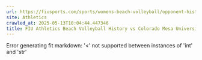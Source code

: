 ```yaml
---
url: https://fiusports.com/sports/womens-beach-volleyball/opponent-history/colorado-mesa-university/1578
site: Athletics
crawled_at: 2025-05-13T10:04:44.447346
title: FIU Athletics Beach Volleyball History vs Colorado Mesa University
---
```


Error generating fit markdown: '<' not supported between instances of 'int' and 'str'